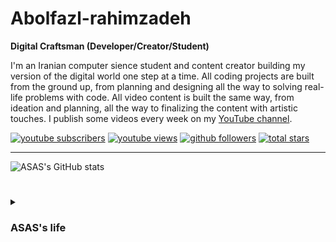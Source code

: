 
# Abolfazl-rahimzadeh

**Digital Craftsman (Developer/Creator/Student)**

I'm an Iranian computer sience student and content creator building my version of the digital world one step at a time. All coding projects are built from the ground up, from planning and designing all the way to solving real-life problems with code. All video content is built the same way, from ideation and planning, all the way to finalizing the content with artistic touches. I publish some videos every week on my [YouTube channel](https://www.youtube.com/@Abolfazl-rahimzadeh).

<p align="left">
  <a href="https://www.youtube.com/@Abolfazl-rahimzadeh?sub_confirmation=1">
    <img alt="youtube subscribers" title="Subscribe to my YouTube channel" src="https://custom-icon-badges.demolab.com/youtube/channel/subscribers/Abolfazl-rahimzadeh?color=%23E05D44&label=SUBSCRIBE&logo=video&logoColor=white&style=for-the-badge&labelColor=CE4630"/></a>
  <a href="https://www.youtube.com/@Abolfazl-rahimzadeh">
    <img alt="youtube views" title="YouTube views" src="https://custom-icon-badges.demolab.com/youtube/channel/views/YOUR_CHANNEL_ID?color=%2321ADE0&logo=eye&logoColor=white&style=for-the-badge&labelColor=C79600"/></a>
  <a href="https://github.com/abolfazl-rahimzadeh?tab=followers">
    <img alt="github followers" title="Follow me on Github" src="https://custom-icon-badges.demolab.com/github/followers/Abolfazl-rahimzadeh?color=236ad3&labelColor=1155ba&style=for-the-badge&logo=person-add&label=Follow&logoColor=white"/></a>
  <a href="https://github.com/abolfazl-rahimzadeh?tab=repositories&sort=stargazers">
    <img alt="total stars" title="Total stars on GitHub" src="https://custom-icon-badges.demolab.com/github/stars/Abolfazl-rahimzadeh?color=55960c&style=for-the-badge&labelColor=488207&logo=star"/></a>
</p>

---
<!--
### 🧰 Languages and Tools

<img align="left" alt="Java" width="30px" style="padding-right:10px;" src="https://cdn.jsdelivr.net/gh/devicons/devicon/icons/java/java-original.svg"/>
<img align="left" alt="Angular" width="30px" style="padding-right:10px;" src="https://cdn.jsdelivr.net/gh/devicons/devicon/icons/angularjs/angularjs-plain.svg" />
<img align="left" alt="Linux" width="30px" style="padding-right:10px;" src="https://cdn.jsdelivr.net/gh/devicons/devicon/icons/linux/linux-original.svg" />
<img align="left" alt="HTML" width="30px" style="padding-right:10px;" src="https://cdn.jsdelivr.net/gh/devicons/devicon/icons/html5/html5-plain.svg" />
<img align="left" alt="CSS" width="30px" style="padding-right:10px;" src="https://cdn.jsdelivr.net/gh/devicons/devicon/icons/css3/css3-plain.svg" />
<img align="left" alt="JavaScript" width="30px" style="padding-right:10px;" src="https://cdn.jsdelivr.net/gh/devicons/devicon/icons/javascript/javascript-plain.svg" />
<img align="left" alt="React" width="30px" style="padding-right:10px;" src="https://cdn.jsdelivr.net/gh/devicons/devicon/icons/react/react-original.svg" />
<img align="left" alt="Python" width="30px" style="padding-right:10px;" src="https://cdn.jsdelivr.net/gh/devicons/devicon/icons/python/python-plain.svg" />
<img align="left" alt="GitHub" width="30px" style="padding-right:10px;" src="https://cdn.jsdelivr.net/gh/devicons/devicon/icons/github/github-original.svg" />
<img align="left" alt="Bash" width="30px" style="padding-right:10px;" src="https://cdn.jsdelivr.net/gh/devicons/devicon/icons/bash/bash-original.svg" />
<br />

#
-->
![ASAS's GitHub stats](https://github-readme-stats.vercel.app/api?username=Abolfazl-rahimzadeh&show_icons=true&theme=dark)

#

<details>
 <summary><h3>ASAS's life</h3></summary>
   I started my coding journey as a naive computer science student with a passion to learn everything I could about this programming world including code, unix, linux, theory, math. And all the while, teaching myself C family development (specially C#) with a dream to build my own app. and now I'm here to slowly learn and tell people what I've learned.
ASAS (ALFI)

